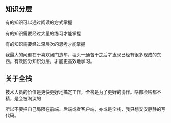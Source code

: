 
## 知识分层
有的知识可以通过阅读的方式掌握

有的知识需要经过大量的练习才能掌握

有的知识需要经过深层次的思考才能掌握

我最大的问题在于喜欢闭门造车，埋头一通苦干之后才发现已经有很多现成的东西。有效区分知识分层，才能更高效地学习。

## 关于全栈

技术人员的价值是更快更好地搞定工作，全栈是为了更好的协作。啥都会啥都不精，是会被淘汰的

所以不要把自己局限在前端、后端或者客户端，亦或是全栈，我只想安安静静的写代码。